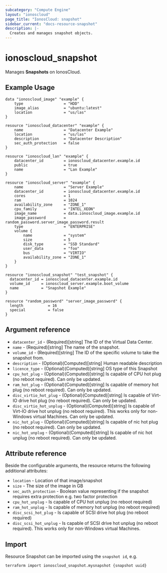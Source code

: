 ```yaml
---
subcategory: "Compute Engine"
layout: "ionoscloud"
page_title: "IonosCloud: snapshot"
sidebar_current: "docs-resource-snapshot"
description: |-
  Creates and manages snapshot objects.
---
```


# ionoscloud_snapshot

Manages **Snapshots** on IonosCloud.

## Example Usage

```hcl
data "ionoscloud_image" "example" {
    type                  = "HDD"
    image_alias           = "ubuntu:latest"
    location              = "us/las"
}

resource "ionoscloud_datacenter" "example" {
    name                  = "Datacenter Example"
    location              = "us/las"
    description           = "Datacenter Description"
    sec_auth_protection   = false
}

resource "ionoscloud_lan" "example" {
    datacenter_id         = ionoscloud_datacenter.example.id
    public                = true
    name                  = "Lan Example"
}

resource "ionoscloud_server" "example" {
    name                  = "Server Example"
    datacenter_id         = ionoscloud_datacenter.example.id
    cores                 = 1
    ram                   = 1024
    availability_zone     = "ZONE_1"
    cpu_family            = "INTEL_XEON"
    image_name            = data.ionoscloud_image.example.id
    image_password        = random_password.server_image_password.result
    type                  = "ENTERPRISE"
    volume {
        name              = "system"
        size              = 5
        disk_type         = "SSD Standard"
        user_data         = "foo"
        bus               = "VIRTIO"
        availability_zone = "ZONE_1"
    }
}

resource "ionoscloud_snapshot" "test_snapshot" {
  datacenter_id = ionoscloud_datacenter.example.id
  volume_id     = ionoscloud_server.example.boot_volume
  name          = "Snapshot Example"
}

resource "random_password" "server_image_password" {
  length           = 16
  special          = false
}
```

## Argument reference

* `datacenter_id` - (Required)[string] The ID of the Virtual Data Center.
* `name` - (Required)[string] The name of the snapshot.
* `volume_id` - (Required)[string] The ID of the specific volume to take the snapshot from.
* `description` - (Optional)(Computed)[string] Human readable description
* `licence_type` - (Optional)(Computed)[string] OS type of this Snapshot
* `cpu_hot_plug` - (Optional)(Computed)[string] Is capable of CPU hot plug (no reboot required). Can only be updated.
* `ram_hot_plug` - (Optional)(Computed)[string] Is capable of memory hot plug (no reboot required). Can only be updated.
* `disc_virtio_hot_plug` - (Optional)(Computed)[string] Is capable of Virt-IO drive hot plug (no reboot required). Can only be updated.
* `disc_virtio_hot_unplug` - (Optional)(Computed)[string] Is capable of Virt-IO drive hot unplug (no reboot required). This works only for non-Windows virtual Machines. Can only be updated.
* `nic_hot_plug` - (Optional)(Computed)[string] Is capable of nic hot plug (no reboot required). Can only be updated.
* `nic_hot_unplug` - (Optional)(Computed)[string] Is capable of nic hot unplug (no reboot required). Can only be updated.

## Attribute reference

Beside the configurable arguments, the resource returns the following additional attributes:

* `location` - Location of that image/snapshot
* `size` - The size of the image in GB
* `sec_auth_protection` - Boolean value representing if the snapshot requires extra protection e.g. two factor protection
* `cpu_hot_unplug` -  Is capable of CPU hot unplug (no reboot required)
* `ram_hot_unplug` -  Is capable of memory hot unplug (no reboot required)
* `disc_scsi_hot_plug` -  Is capable of SCSI drive hot plug (no reboot required)
* `disc_scsi_hot_unplug` -  Is capable of SCSI drive hot unplug (no reboot required). This works only for non-Windows virtual Machines.


## Import

Resource Snapshot can be imported using the `snapshot id`, e.g.

```shell
terraform import ionoscloud_snapshot.mysnapshot {snapshot uuid}
```